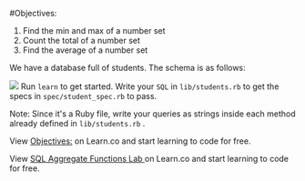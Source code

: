 #Objectives:
1. Find the min and max of a number set
2. Count the total of a number set
3. Find the average of a number set

We have a database full of students. The schema is as follows:

![](http://readme-pics.s3.amazonaws.com/sql-students.png)
Run `learn` to get started. 
Write your `SQL` in `lib/students.rb` to get the specs in `spec/student_spec.rb` to pass.

Note: Since it's a Ruby file, write your queries as strings inside each method already defined in `lib/students.rb` .

<p data-visibility='hidden'>View <a href='https://learn.co/lessons/sql-aggregate-functions-lab' title='Objectives:'>Objectives:</a> on Learn.co and start learning to code for free.</p>

<p class='util--hide'>View <a href='https://learn.co/lessons/sql-aggregate-functions-lab'>SQL Aggregate Functions Lab </a> on Learn.co and start learning to code for free.</p>
